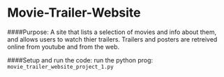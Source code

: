 # Movie-Trailer-Website

####Purpose:
A site that lists a selection of movies and info about them, and allows users to watch thier trailers.
Trailers and posters are retreived online from youtube and from the web.

####Setup and run the code:
run the python prog: `movie_trailer_website_project_1.py`




